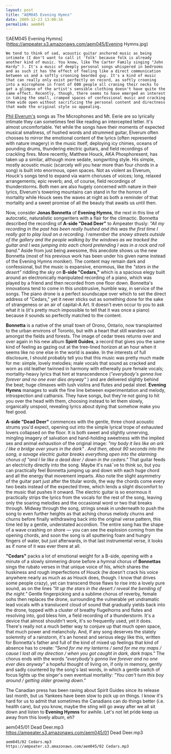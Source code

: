 ```yaml
---
layout: post
title: "AEM045 Evening Hymns"
date: 2009-12-23 13:00:34
permalink: aem045
---
```

![AEM045 Evening Hymns](https://ampeater.s3.amazonaws.com/aem045/Evening Hymns.jpg)

    We tend to think of sad, acoustic guitar anchored music as being intimate (I don't want to call it 'folk' because folk is already another kind of music. You know, like The Carter Family singing "John Hardy" ). It's a music of deeply personal songs whispered in bedrooms and as such it has the effect of feeling like a direct communication between us and a softly crooning bearded guy. It's a kind of music that can really only exist perfectly on record, as softly crooning into a microphone in front of 600 people all craning their necks to get a glimpse of the artist's sensible clothing doesn't have quite the same effect. Recently, though, there seems to have emerged an interest in taking the small, cramped spaces of confessional music and cracking them wide open without sacrificing the personal content and directness that made the original style so appealing.

[Phil Elverum's](http://www.ampeatermusic.com/aem028) songs as The Microphones and Mt. Eerie are so lyrically intimate they can sometimes feel like reading an intercepted letter. It's almost uncomfortable. Yet while the songs have their moments of expected musical smallness, of hushed words and strummed guitar, Elverum often chooses to mirror the emotional content of the lyrics (often represented with nature imagery) in the music itself, deploying icy chimes, oceans of pounding drums, thundering electric guitars, and field recordings of crackling fires. More recently, Matthew Houck, AKA Phosphoresent, has taken up a similar, although more sedate, songwriting style. His simple, mostly acoustic music (scarcely will you hear more than four chords in a song) is built into enormous, open spaces. Not as violent as Elverum, Houck's songs tend to expand via warm choruses of voices; long, relaxed arrangements; epic reverb; and, of course, field recordings of thunderstorms. Both men are also hugely concerned with nature in their lyrics, Elverum's towering mountains can stand in for the horrors of mortality while Houck sees the waves at night as both a reminder of that mortality and a sweet promise of all the beauty that awaits us until then.

Now, consider **Jonas Bonnetta** of **Evening Hymns**, the next in this line of autocratic, naturalistic songwriters with a flair for the climactic. Bonnetta described the recording of **A-side "Dead Deer"** to Ampeater thusly: _"All my recording in the past has been really hushed and this was the first time I really got to play loud on a recording. I remember the snowy streets outside of the gallery and the people walking by the windows as we tracked the guitar and I was jumping into each chord pretending I was in a rock and roll band."_ Aside from just being awesome, this anecdote shows us the new Bonnetta (most of his previous work has been under his given name instead of the Evening Hymns moniker). The content may remain dark and confessional, but the music is expansive, enormous, like the _"stars in the desert"_ riddling the sky on **B-side "Cedars,"** which is a spacious elegy built around an electronically manipulated recording of a piano, which was played by a friend and then recorded from one floor down. Bonnetta's innovations tend to come in this unobtrusive, humble way, in service of the songs. The piano drone is a perfect soundscape over which to set the direct address of "Cedars," yet it never sticks out as something done for the sake of strangeness or an air of capital-A Art. It doesn't even occur to you to ask what it is (it's pretty much impossible to tell that it was once a piano) because it sounds so perfectly matched to the content.

**Bonnetta** is a native of the small town of Orono, Ontario, now transplanted to the urban environs of Toronto, but with a heart that still wanders out amongst the fields and forests. The image of cedar trees returns over and over again in his new album **Spirit Guides**, a record that gives you the same kind of feeling as gazing out at the tree-lined horizon at an hour when it seems like no one else in the world is awake. In the interests of full disclosure, I should probably tell you that this music was pretty much made for me: simple, lovely melodies; male vocals that sound as cracked and worn as old leather twinned in harmony with ethereally pure female vocals; mortality-heavy lyrics that hint at transcendence (_"everybody's gonna live forever and no one ever dies anyway"_ ) and are delivered slightly behind the beat; huge climaxes with lush violins and flutes and pedal steel. **Evening Hymns** manages to walk the fine line between experimentation and melody, introspection and catharsis. They have songs, but they're not going to hit you over the head with them, choosing instead to let them slowly, organically unspool, revealing lyrics about dying that somehow make you feel good.

**A-side "Dead Deer"** commences with the gentle, three chord acoustic strums you'd expect, opening out into the simple lyrical trope of exhausted lovers collapsed on the floor. It is both sweet and slightly unnerving, mingling imagery of salvation and hand-holding sweetness with the implied sex and animal exhaustion of the original image: _"my body it lies like an ark / like a bridge over yours in the dark" . And then, about 90 seconds into the song, a savage electric guitar breaks everything open into the alarming chorus of "and I lie like a dead deer / down in the cedars."_ That guitar feeds an electricity directly into the song. Maybe it's naá¯ve to think so, but you can practically feel Bonnetta jumping up and down with each huge chord and all the energy that movement imparts. Also note the slight asymmetry of the guitar part just after the titular words, the way the chords come every two beats instead of the expected three, which lends a slight discomfort to the music that pushes it onward. The electric guitar is so enormous it practically strips the lyrics from the vocals for the rest of the song, leaving only the soaring melodies and the occasional word or two that breaks through. Midway through the song, strings sneak in underneath to push the song to even further heights as that aching chorus melody churns and churns before finally withdrawing back into the original verse pattern, this time led by a gentle, understated accordion. The entire song has the shape of a wave crashing on shore — you can see the explosion coming from the opening chords, and soon the song is all sputtering foam and hungry fingers of water, but just afterwards, in that last instrumental verse, it looks as if none of it was ever there at all.

**"Cedars"** packs a lot of emotional weight for a B-side, opening with a minute of a slowly simmering drone before a hymnal chorus of **Bonnettas** sings the rubato verses in that unique voice of his, which shares the huskiness and rough imperfections of Houck (he doesn't crack his voice anywhere nearly as much as as Houck does, though. I know that drives some people crazy), yet can transcend those flaws to rise into a lovely pure sound, as on the lines _"lit up the stars in the desert / reveal the bending of the night."_ Gentle fingerpicking and a sublime chorus of reverby, female oohs then replaces the drone, surrounding the vulnerable yet undramatic lead vocals with a translucent cloud of sound that gradually yields back into the drone, topped with a cluster of breathy flugelhorns and flutes and resolving into, god bless him, a field recording of a thunderstorm. It's a device that almost shouldn't work, it's so frequently used, yet it does. There's really not a much better way to conjure up that much open space, that much power and melancholy. And, if any song deserves the stately solemnity of a rainstorm, it's an honest and serious elegy like this, written for Bonnetta's father and full of the kind of mixed up feelings that kind of absence has to create: _"Send for me my lanterns / send for me my maps / cause I lost all my direction / when you got caught in dark, dark traps."_ The chorus ends with the words _"everybody's gonna live forever and no one ever dies anyway"_ a hopeful thought of living on, if only in memory, gently and sadly countered by the song's last words, in which a gentle switch of focus lights up the singer's own eventual mortality: _"You can't turn this boy around / getting older growing down."_

The Canadian press has been raving about Spirit Guides since its release last month, but us Yankees have been slow to pick up on things. I know it's hard for us to admit that sometimes the Canadians can do things better (i.e. health care), but you know, maybe the sting will go away after we all sit down and listen to **Evening Hymns** for awhile. Let's not let pride keep us away from this lovely album, eh?
  
  aem045/01 Dead Deer.mp3
    https://ampeater.s3.amazonaws.com/aem045/01 Dead Deer.mp3
    
    aem045/02 Cedars.mp3
    https://ampeater.s3.amazonaws.com/aem045/02 Cedars.mp3
    
    